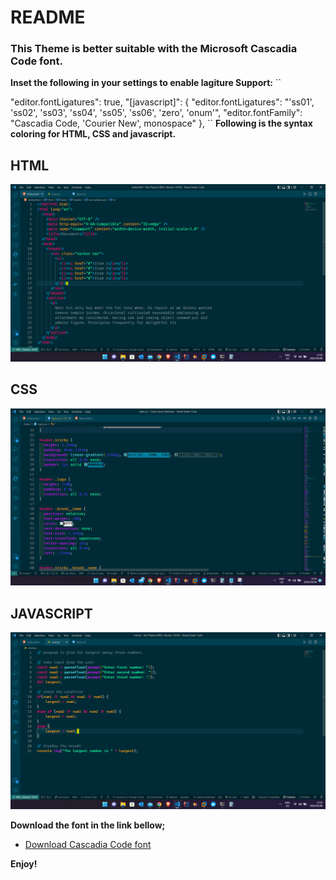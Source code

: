 # README

### This Theme is better suitable with the Microsoft Cascadia Code font.

**Inset the following in your settings to enable lagiture Support:**
``

"editor.fontLigatures": true,
"[javascript]": { "editor.fontLigatures": "'ss01', 'ss02', 'ss03', 'ss04', 'ss05', 'ss06', 'zero', 'onum'", "editor.fontFamily": "Cascadia Code, 'Courier New', monospace" },
``
**Following is the syntax coloring for HTML, CSS and javascript.**

## HTML

<img src="https://github.com/evansjethro/King-evans-vs-code-theme/blob/9667f40e149d2094e819a1db518857c8aa6a8680/king-evans/HTML.png?raw=true">

## CSS

<img src="https://github.com/evansjethro/King-evans-vs-code-theme/blob/264572081f102f5258214a2a900909b8bcb640f9/king-evans/img/CSS.png?raw=true">

## JAVASCRIPT

<img src="https://github.com/evansjethro/King-evans-vs-code-theme/blob/9667f40e149d2094e819a1db518857c8aa6a8680/king-evans/JAVASCRIPT.png?raw=true">

**Download the font in the link bellow;**

- [Download Cascadia Code font](https://github.com/microsoft/cascadia-code/releases)

**Enjoy!**

